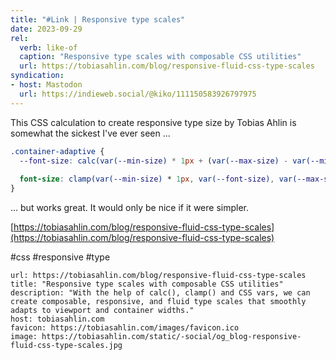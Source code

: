 ```yaml
---
title: "#Link | Responsive type scales"
date: 2023-09-29
rel:
  verb: like-of
  caption: "Responsive type scales with composable CSS utilities"
  url: https://tobiasahlin.com/blog/responsive-fluid-css-type-scales
syndication: 
- host: Mastodon
  url: https://indieweb.social/@kiko/111150583926797975
---
```


This CSS calculation to create responsive type size by Tobias Ahlin is somewhat the sickest I've ever seen ...

``` css
.container-adaptive {  
  --font-size: calc(var(--min-size) * 1px + (var(--max-size) - var(--min-size)) * (100cqw - var(--container-min) * 1px) / (var(--container-max) - var(--container-min)));
  
  font-size: clamp(var(--min-size) * 1px, var(--font-size), var(--max-size) * 1px);  
}
```

... but works great. It would only be nice if it were simpler.

[https://tobiasahlin.com/blog/responsive-fluid-css-type-scales](https://tobiasahlin.com/blog/responsive-fluid-css-type-scales)

#css #responsive #type

```cardlink
url: https://tobiasahlin.com/blog/responsive-fluid-css-type-scales
title: "Responsive type scales with composable CSS utilities"
description: "With the help of calc(), clamp() and CSS vars, we can create composable, responsive, and fluid type scales that smoothly adapts to viewport and container widths."
host: tobiasahlin.com
favicon: https://tobiasahlin.com/images/favicon.ico
image: https://tobiasahlin.com/static/-social/og_blog-responsive-fluid-css-type-scales.jpg
```
